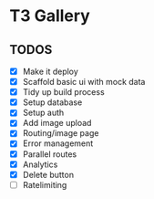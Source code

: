 # T3 Gallery

## TODOS

- [x] Make it deploy
- [x] Scaffold basic ui with mock data
- [x] Tidy up build process
- [x] Setup database
- [x] Setup auth
- [x] Add image upload
- [x] Routing/image page
- [x] Error management
- [x] Parallel routes
- [x] Analytics
- [x] Delete button
- [ ] Ratelimiting
